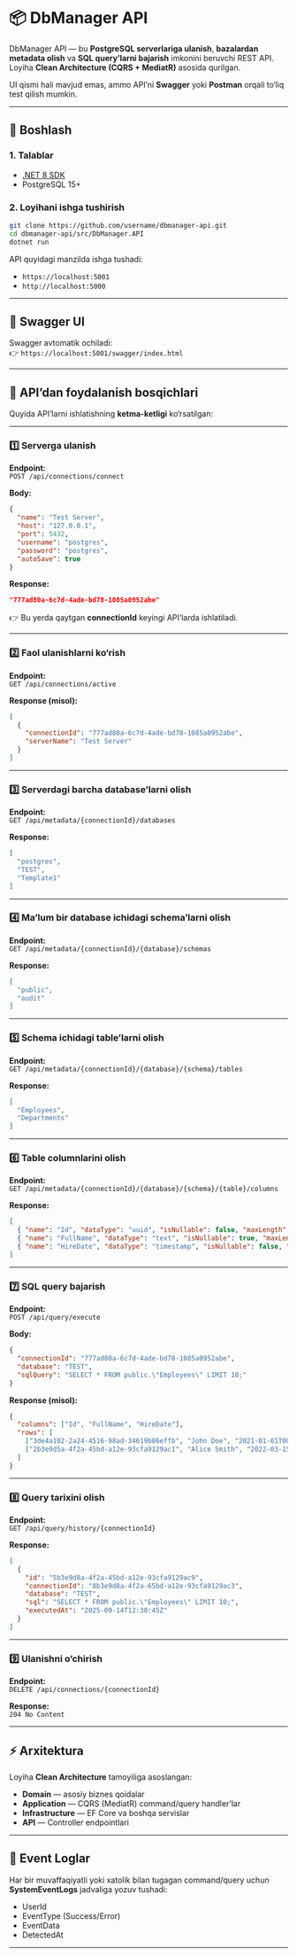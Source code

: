 ﻿# 📦 DbManager API

DbManager API — bu **PostgreSQL serverlariga ulanish**, **bazalardan metadata olish** va **SQL query’larni bajarish** imkonini beruvchi REST API.  
Loyiha **Clean Architecture (CQRS + MediatR)** asosida qurilgan.  

UI qismi hali mavjud emas, ammo API’ni **Swagger** yoki **Postman** orqali to‘liq test qilish mumkin.  

---

## 🚀 Boshlash

### 1. Talablar
- [.NET 8 SDK](https://dotnet.microsoft.com/en-us/download/dotnet/8.0)
- PostgreSQL 15+

### 2. Loyihani ishga tushirish
```bash
git clone https://github.com/username/dbmanager-api.git
cd dbmanager-api/src/DbManager.API
dotnet run
```

API quyidagi manzilda ishga tushadi:
- `https://localhost:5001`
- `http://localhost:5000`

---

## 📖 Swagger UI
Swagger avtomatik ochiladi:  
👉 `https://localhost:5001/swagger/index.html`

---

## 🔑 API’dan foydalanish bosqichlari

Quyida API’larni ishlatishning **ketma-ketligi** ko‘rsatilgan:

---

### 1️⃣ Serverga ulanish
**Endpoint:**  
`POST /api/connections/connect`

**Body:**
```json
{
  "name": "Test Server",
  "host": "127.0.0.1",
  "port": 5432,
  "username": "postgres",
  "password": "postgres",
  "autoSave": true
}
```

**Response:**
```json
"777ad80a-6c7d-4ade-bd78-1085a0952abe"
```
👉 Bu yerda qaytgan **connectionId** keyingi API’larda ishlatiladi.

---

### 2️⃣ Faol ulanishlarni ko‘rish
**Endpoint:**  
`GET /api/connections/active`

**Response (misol):**
```json
[
  {
    "connectionId": "777ad80a-6c7d-4ade-bd78-1085a0952abe",
    "serverName": "Test Server"
  }
]
```

---

### 3️⃣ Serverdagi barcha database’larni olish
**Endpoint:**  
`GET /api/metadata/{connectionId}/databases`

**Response:**
```json
[
  "postgres",
  "TEST",
  "Template1"
]
```

---

### 4️⃣ Ma’lum bir database ichidagi schema’larni olish
**Endpoint:**  
`GET /api/metadata/{connectionId}/{database}/schemas`

**Response:**
```json
[
  "public",
  "audit"
]
```

---

### 5️⃣ Schema ichidagi table’larni olish
**Endpoint:**  
`GET /api/metadata/{connectionId}/{database}/{schema}/tables`

**Response:**
```json
[
  "Employees",
  "Departments"
]
```

---

### 6️⃣ Table columnlarini olish
**Endpoint:**  
`GET /api/metadata/{connectionId}/{database}/{schema}/{table}/columns`

**Response:**
```json
[
  { "name": "Id", "dataType": "uuid", "isNullable": false, "maxLength" : 256, "isPrimaryKey" : true},
  { "name": "FullName", "dataType": "text", "isNullable": true, "maxLength" : 256, "isPrimaryKey" : false },
  { "name": "HireDate", "dataType": "timestamp", "isNullable": false, "maxLength" : 256, "isPrimaryKey" : false }
]
```

---

### 7️⃣ SQL query bajarish
**Endpoint:**  
`POST /api/query/execute`

**Body:**
```json
{
  "connectionId": "777ad80a-6c7d-4ade-bd78-1085a0952abe",
  "database": "TEST",
  "sqlQuery": "SELECT * FROM public.\"Employees\" LIMIT 10;"
}
```

**Response (misol):**
```json
{
  "columns": ["Id", "FullName", "HireDate"],
  "rows": [
    ["3de4a102-2a24-4516-98ad-34619b86effb", "John Doe", "2021-01-01T00:00:00"],
    ["2b3e9d5a-4f2a-45bd-a12e-93cfa9129ac1", "Alice Smith", "2022-03-15T00:00:00"]
  ]
}
```

---

### 8️⃣ Query tarixini olish
**Endpoint:**  
`GET /api/query/history/{connectionId}`

**Response:**
```json
[
  {
    "id": "5b3e9d8a-4f2a-45bd-a12e-93cfa9129ac9",
    "connectionId": "8b3e9d8a-4f2a-65bd-a12e-93cfa9129ac3",
    "database": "TEST",
    "sql": "SELECT * FROM public.\"Employees\" LIMIT 10;",
    "executedAt": "2025-09-14T12:30:45Z"
  }
]
```

---

### 9️⃣ Ulanishni o‘chirish
**Endpoint:**  
`DELETE /api/connections/{connectionId}`

**Response:**  
`204 No Content`

---

## ⚡ Arxitektura

Loyiha **Clean Architecture** tamoyiliga asoslangan:

- **Domain** — asosiy biznes qoidalar
- **Application** — CQRS (MediatR) command/query handler’lar
- **Infrastructure** — EF Core va boshqa servislar
- **API** — Controller endpointlari

---

## 📝 Event Loglar

Har bir muvaffaqiyatli yoki xatolik bilan tugagan command/query uchun **SystemEventLogs** jadvaliga yozuv tushadi:

- UserId
- EventType (Success/Error)
- EventData
- DetectedAt

---